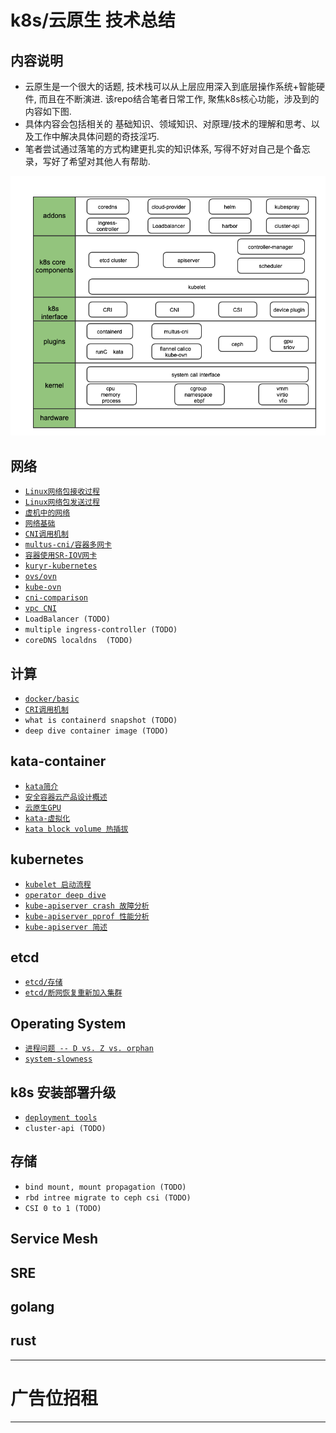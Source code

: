 # k8s/云原生 技术总结


## 内容说明

- 云原生是一个很大的话题, 技术栈可以从上层应用深入到底层操作系统+智能硬件, 而且在不断演进. 该repo结合笔者日常工作, 聚焦k8s核心功能，涉及到的内容如下图.
- 具体内容会包括相关的 基础知识、领域知识、对原理/技术的理解和思考、以及工作中解决具体问题的奇技淫巧.
- 笔者尝试通过落笔的方式构建更扎实的知识体系, 写得不好对自己是个备忘录，写好了希望对其他人有帮助.

![k8s-stacks](pics/k8s-stacks-v2.png)

## 网络
- [`Linux网络包接收过程`](network/RX.md)
- [`Linux网络包发送过程`](network/TX.md)
- [`虚机中的网络`](network/network-in-vm.md)
- [`网络基础`](network/network-basic.md)
- [`CNI调用机制`](network/CNI.md)
- [`multus-cni/容器多网卡`](network/multiple-cni.md)
- [`容器使用SR-IOV网卡`](network/sriov.md)
- [`kuryr-kubernetes`](network/kuryr.md)
- [`ovs/ovn`](network/ovn.md)
- [`kube-ovn`](network/kube-ovn.md)
- [`cni-comparison`](network/cni-comparison.md)
- [`vpc CNI`](network/vpc-cni.md)
- `LoadBalancer (TODO)`
- `multiple ingress-controller (TODO)`
- `coreDNS localdns  (TODO)`

## 计算
- [`docker/basic`](docker/basic)
- [`CRI调用机制`](ContainerRuntime.md)
- `what is containerd snapshot (TODO)`
- `deep dive container image (TODO)`

## kata-container
- [`kata简介`](kata-container/kata-container.md)
- [`安全容器云产品设计概述`](kata-container/ecr.md)
- [`云原生GPU`](kata-container/GPU.md)
- [`kata-虚拟化`](kata-container/virtualization.md)
- [`kata block volume 热插拔`](kata-container/hot-plug.md)

## kubernetes
- [`kubelet 启动流程`](kubernetes/kubelet/startup.md)
- [`operator deep dive`](kubernetes/operator.md)
- [`kube-apiserver crash 故障分析`](kubernetes/kube-apiserver-crash.md)
- [`kube-apiserver pprof 性能分析`](kubernetes/kube-apiserver-pprof.md)
- [`kube-apiserver 简述`](kubernetes/kube-apiserver.md)

## etcd
- [`etcd/存储`](etcd/storage.md)
- [`etcd/断网恢复重新加入集群`](etcd/rejoin.md)

## Operating System
- [`进程问题 -- D vs. Z vs. orphan`](operating-system/process.md)
- [`system-slowness`](operating-system/system-slowness.md)

## k8s 安装部署升级
- [`deployment tools`](cluster-lifecycle)
- `cluster-api (TODO)`

## 存储
- `bind mount, mount propagation (TODO)`
- `rbd intree migrate to ceph csi (TODO)`
- `CSI 0 to 1 (TODO)`

## Service Mesh
## SRE
## golang
## rust

*********************************
# 广告位招租
*********************************